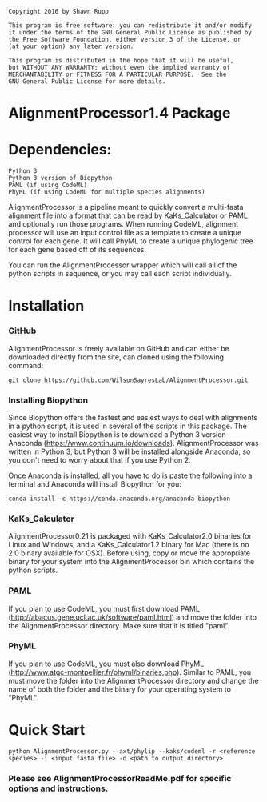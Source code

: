     Copyright 2016 by Shawn Rupp

    This program is free software: you can redistribute it and/or modify
    it under the terms of the GNU General Public License as published by
    the Free Software Foundation, either version 3 of the License, or
    (at your option) any later version.

    This program is distributed in the hope that it will be useful,
    but WITHOUT ANY WARRANTY; without even the implied warranty of
    MERCHANTABILITY or FITNESS FOR A PARTICULAR PURPOSE.  See the
    GNU General Public License for more details.

# AlignmentProcessor1.4 Package

# Dependencies:	
	Python 3
	Python 3 version of Biopython
	PAML (if using CodeML)
	PhyML (if using CodeML for multiple species alignments)


AlignmentProcessor is a pipeline meant to quickly convert a multi-fasta 
alignment file into a format that can be read by KaKs_Calculator or PAML and 
optionally run those programs. When running CodeML, alignment processor will
use an input control file as a template to create a unique control for each 
gene. It will call PhyML to create a unique phylogenic tree for each gene 
based off of its sequences. 

You can run the AlignmentProcessor wrapper which will call all of the python 
scripts in sequence, or you may call each script individually.

# Installation

### GitHub
AlignmentProcessor is freely available on GitHub and can either be downloaded directly from the site,
can cloned using the following command:

	git clone https://github.com/WilsonSayresLab/AlignmentProcessor.git

### Installing Biopython
Since Biopython offers the fastest and easiest ways to deal with alignments
in a python script, it is used in several of the scripts in this package.
The easiest way to install Biopython is to download a Python 3 version 
Anaconda (https://www.continuum.io/downloads). AlignmentProcessor was written
in Python 3, but Python 3 will be installed alongside Anaconda, so you don't 
need to worry about that if you use Python 2. 

Once Anaconda is installed, all you have to do is paste the following into
a terminal and Anaconda will install Biopython for you:

	conda install -c https://conda.anaconda.org/anaconda biopython

### KaKs_Calculator
AlignmentProcessor0.21 is packaged with KaKs_Calculator2.0 binaries for Linux
and Windows, and a KaKs_Calculator1.2 binary for Mac (there is no 2.0 binary
available for OSX). Before using, copy or move the appropriate binary for your
system into the AlignmentProcessor bin which contains the python scripts.

### PAML
If you plan to use CodeML, you must first download PAML 
(http://abacus.gene.ucl.ac.uk/software/paml.html) and move the folder into the
AlignmentProcessor directory. Make sure that it is titled "paml".

### PhyML
If you plan to use CodeML, you must also download PhyML 
(http://www.atgc-montpellier.fr/phyml/binaries.php). Similar to PAML, you must
move the folder into the AlignmentProcessor directory and change the name of
both the folder and the binary for your operating system to "PhyML".

# Quick Start

	python AlignmentProcessor.py --axt/phylip --kaks/codeml -r <reference species> -i <input fasta file> -o <path to output directory> 

### Please see AlignmentProcessorReadMe.pdf for specific options and instructions.
